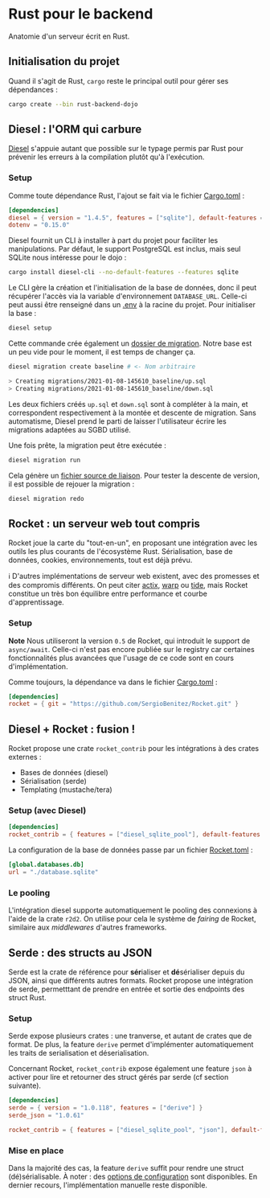 # Rust pour le backend

Anatomie d'un serveur écrit en Rust.

## Initialisation du projet

Quand il s'agit de Rust, `cargo` reste le principal outil
pour gérer ses dépendances :

```sh
cargo create --bin rust-backend-dojo
```

## Diesel : l'ORM qui carbure

[Diesel](http://diesel.rs/) s'appuie autant que possible sur le typage permis par Rust
pour prévenir les erreurs à la compilation plutôt qu'à l'exécution.

### Setup

Comme toute dépendance Rust, l'ajout se fait via le fichier [Cargo.toml](./Cargo.toml) :

```toml
[dependencies]
diesel = { version = "1.4.5", features = ["sqlite"], default-features = false }
dotenv = "0.15.0"
```

Diesel fournit un CLI à installer à part du projet pour faciliter les manipulations.
Par défaut, le support PostgreSQL est inclus, mais seul SQLite nous intéresse pour le dojo :

```sh
cargo install diesel-cli --no-default-features --features sqlite
```

Le CLI gère la création et l'initialisation de la base de données,
donc il peut récupérer l'accès via la variable d'environnement `DATABASE_URL`.
Celle-ci peut aussi être renseigné dans un [.env](./.env) à la racine du projet.
Pour initialiser la base :

```sh
diesel setup
```

Cette commande crée également un [dossier de migration](./migrations).
Notre base est un peu vide pour le moment, il est temps de changer ça.

```sh
diesel migration create baseline # <- Nom arbitraire

> Creating migrations/2021-01-08-145610_baseline/up.sql
> Creating migrations/2021-01-08-145610_baseline/down.sql
```

Les deux fichiers créés `up.sql` et `down.sql` sont
à compléter à la main, et correspondent respectivement à
la montée et descente de migration. Sans automatisme,
Diesel prend le parti de laisser l'utilisateur écrire les
migrations adaptées au SGBD utilisé.

Une fois prête, la migration peut être exécutée :

```sh
diesel migration run
```
Cela génère un [fichier source de liaison](./src/schema.rs).
Pour tester la descente de version, il est possible de
rejouer la migration :


```sh
diesel migration redo
```

## Rocket : un serveur web tout compris

Rocket joue la carte du "tout-en-un",
en proposant une intégration avec les outils
les plus courants de l'écosystème Rust.
Sérialisation, base de données, cookies, environnements, tout est déjà prévu.

ℹ️ D'autres implémentations de serveur web existent,
avec des promesses et des compromis différents.
On peut citer [actix](https://actix.rs), [warp](https://github.com/seanmonstar/warp) ou [tide](https://github.com/http-rs/tide), mais Rocket constitue un très bon équilibre
entre performance et courbe d'apprentissage.

### Setup

**Note** Nous utiliseront la version `0.5` de Rocket,
qui introduit le support de `async/await`.
Celle-ci n'est pas encore publiée sur le registry car certaines
fonctionnalités plus avancées que l'usage de ce code
sont en cours d'implémentation.

Comme toujours, la dépendance va dans le fichier [Cargo.toml](Cargo.toml) :

```toml
[dependencies]
rocket = { git = "https://github.com/SergioBenitez/Rocket.git" }
```

## Diesel + Rocket : fusion !

Rocket propose une crate `rocket_contrib` pour
les intégrations à des crates externes :

-   Bases de données (diesel)
-   Sérialisation (serde)
-   Templating (mustache/tera)

### Setup (avec Diesel)

```toml
[dependencies]
rocket_contrib = { features = ["diesel_sqlite_pool"], default-features = false, git = "https://github.com/SergioBenitez/Rocket.git" }
```

La configuration de la base de données passe par un fichier [Rocket.toml](Rocket.toml) :

```toml
[global.databases.db]
url = "./database.sqlite"
```

### Le pooling

L'intégration diesel supporte automatiquement le pooling
des connexions à l'aide de la crate `r2d2`. On utilise pour
cela le système de _fairing_ de Rocket, similaire aux
_middlewares_ d'autres frameworks.

## Serde : des structs au JSON

Serde est la crate de référence pour **sér**ialiser et
**dé**sérialiser depuis du JSON, ainsi que différents autres formats.
Rocket propose une intégration de serde, permetttant de
prendre en entrée et sortie des endpoints des struct Rust.

### Setup

Serde expose plusieurs crates : une tranverse, et
autant de crates que de format. De plus, la feature
`derive` permet d'implémenter automatiquement les
traits de serialisation et déserialisation.

Concernant Rocket, `rocket_contrib` expose également
une feature `json` à activer pour lire et retourner
des struct gérés par serde (cf section suivante).

```toml
[dependencies]
serde = { version = "1.0.118", features = ["derive"] }
serde_json = "1.0.61"

rocket_contrib = { features = ["diesel_sqlite_pool", "json"], default-features = false, git = "https://github.com/SergioBenitez/Rocket.git" }
```

### Mise en place

Dans la majorité des cas, la feature `derive` suffit
pour rendre une struct (dé)sérialisable. À noter : des [options de configuration](https://serde.rs/attributes.html)
sont disponibles. En dernier recours, l'implémentation manuelle
reste disponible.
